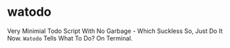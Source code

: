 # watodo
Very Minimial Todo Script With No Garbage - Which Suckless So, Just Do It Now. `Watodo` Tells What To Do? On Terminal.
